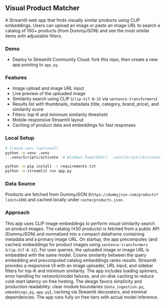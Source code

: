 ## Visual Product Matcher

A Streamlit web app that finds visually similar products using CLIP embeddings. Users can upload an image or paste an image URL to search a catalog of 100+ products (from DummyJSON) and see the most similar items with adjustable filters.

### Demo 
- Deploy to Streamlit Community Cloud: fork this repo, then create a new app pointing to `app.py`.

### Features
- Image upload and image URL input
- Live preview of the uploaded image
- Similarity search using CLIP (`clip-ViT-B-32` via `sentence-transformers`)
- Results list with thumbnails, metadata (title, category, brand, price), and similarity score
- Filters: top-K and minimum similarity threshold
- Mobile-responsive Streamlit layout
- Caching of product data and embeddings for fast responses

### Local Setup
```bash
# Create venv (optional)
python -m venv .venv
. .venv/Scripts/activate  # Windows PowerShell: .venv\Scripts\Activate.ps1

python -m pip install -r requirements.txt
python -m streamlit run app.py
```

### Data Source
Products are fetched from DummyJSON (`https://dummyjson.com/products?limit=100`) and cached locally under `cache/products.json`.

### Approach 
This app uses CLIP image embeddings to perform visual similarity search on product images. The catalog (≥50 products) is fetched from a public API (DummyJSON) and normalized into a compact dataframe containing metadata and a primary image URL. On startup, the app precomputes (and caches) embeddings for product images using `sentence-transformers` (`clip-ViT-B-32`). For user queries, the uploaded image or image URL is embedded with the same model. Cosine similarity between the query embedding and precomputed catalog embeddings ranks results. Streamlit provides a responsive UI with an image uploader, URL input, and sidebar filters for top-K and minimum similarity. The app includes loading spinners, error handling for network/model failures, and on-disk caching to reduce cold-start latency on free hosting. The design favors simplicity and production readability: clear module boundaries (`data_ingestion.py`, `embeddings.py`, `app.py`), caching via Streamlit decorators, and minimal dependencies. The app runs fully on free tiers with actual model inference.


